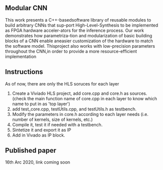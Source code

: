 ## Modular CNN
This work presents a C++-basedsoftware library of reusable modules to build arbitrary CNNs that sup-port High-Level-Synthesis to be implemented as FPGA hardware acceler-ators for the inference process. Our work demonstrates how parametriza-tion  and  modularization  of  basic  building  blocks  of  a  CNN  enable  aneasier customization of the hardware to match the software model. Thisproject also works with low-precision parameters throughout the CNN,in order to provide a more resource-efficient implementation
## Instructions
As of now, there are only the HLS soruces for each layer
1. Create a Viviado HLS project, add core.cpp and core.h as sources. (check the main function name of core.cpp in each layer to know which name to put in as 'top layer')
2. add test_core.cpp, testUtils.cpp, and testUtils.h as testbench.
3. Modify the parameters in core.h according to each layer needs (i.e. number of kernels, size of kernels, etc.)
4. Compile it, test it if needed with a testbench.
5. Sintetize it and export it as IP
6. Add in Vivado as IP block.

## Published paper
16th Arc 2020, link coming soon

